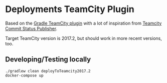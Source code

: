 # Deployments TeamCity Plugin

Based on the [Gradle TeamCity plugin](https://github.com/rodm/gradle-teamcity-plugin) with
a lot of inspiration from [Teamcity Commit Status Publisher](https://github.com/JetBrains/commit-status-publisher).

Target TeamCity version is 2017.2, but should work in more recent versions, too.

## Developing/Testing locally

```shell script
./gradlew clean deployToTeamcity2017.2
docker-compose up
```

